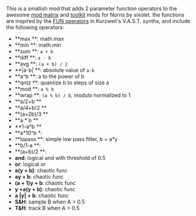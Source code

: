 This is a smallish mod that adds 2 parameter function operators to the awesome
[mod matrix](https://github.com/sixolet/matrix) and
[toolkit](https://github.com/sixolet/toolkit) mods for Norns by sixolet. the
functions are inspired by the
[FUN operators](https://www.manualslib.com/manual/399250/Kurzweil-K2000-Musicians-Guide.html?page=345)
in Kurzweil's V.A.S.T. synths, and include the following operators:


* **max **: math.max
* **min **: math.min
* **sum **: `a + b`
* **diff **: `a - b`
* **avg **: `(a + b) / 2`
* **|a-b| **: absolute value of `a-b`
* **a^b **: a to the power of b
* **qntz **: quantize b to steps of size a
* **mod **: `a % b`
* **wrap **: `(a % b) / b`, modulo normalized to 1 
* **a/2+b ** 
* **a/4+b/2 ** 
* **(a+2b)/3 ** 
* **a \* b ** 
* **1-a\*b ** 
* **a\*10^b *: 
* **lopass **: simple low pass filter, b + a\*y 
* **b/1-a **: 
* **(a+b)/2 **: 
* **and**: logical and with threshold of 0.5 
* **or**: logical or
* **a(y + b)**: chaotic func
* **ay + b**: chaotic func
* **(a + 1)y + b**: chaotic func
* **y +a(y + b)**: chaotic func
* **a |y| + b**: chaotic func
* **S&H**: sample B when A > 0.5
* **T&H**: track B when A > 0.5

